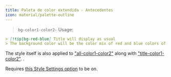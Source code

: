 ```yaml
---
title: Paleta de color extendida - Antecedentes
icon: material/palette-outline
---
```

> `bg-color1-color2-`
Usage:

```md
> [!tip|bg-red-blue] Title will display as usual
> The background color will be the color mix of red and blue colors of this theme
```

The style itself is also applied to ["all-color1-color2"](../combined-styling/page-10.md)
along with ["title-color1-color2"](../title-styling/page-10.md).
.

Requires [this Style Settings option](../../Style6Settings/Editor/Accent-Colors/index.md#enabled-extended-color-palette) 
to be on.

